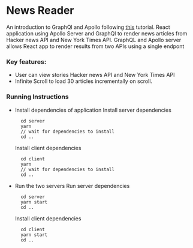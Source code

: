 # News Reader

An introduction to GraphQl and Apollo following [this](https://www.youtube.com/watch?v=wcBvRQ_kpzM&t=62s) tutorial.
React application using Apollo Server and GraphQl to render news articles from Hacker news API and New York Times API.
GraphQL and Apollo server allows React app to render results from two APIs using a single endpont

### Key features:
* User can view stories Hacker news API and New York Times API
* Infinite Scroll to load 30 articles incrementally on scroll.

### Running Instructions

* Install dependencies of application
  Install server dependencies
  ```
    cd server
    yarn
    // wait for dependencies to install
    cd ..
  ```

  Install client dependencies
  ```
    cd client
    yarn
    // wait for dependencies to install
    cd ..
  ```

* Run the two servers
  Run server dependencies
  ```
    cd server
    yarn start
    cd ..
  ```

  Install client dependencies
  ```
    cd client
    yarn start
    cd ..
  ```
  